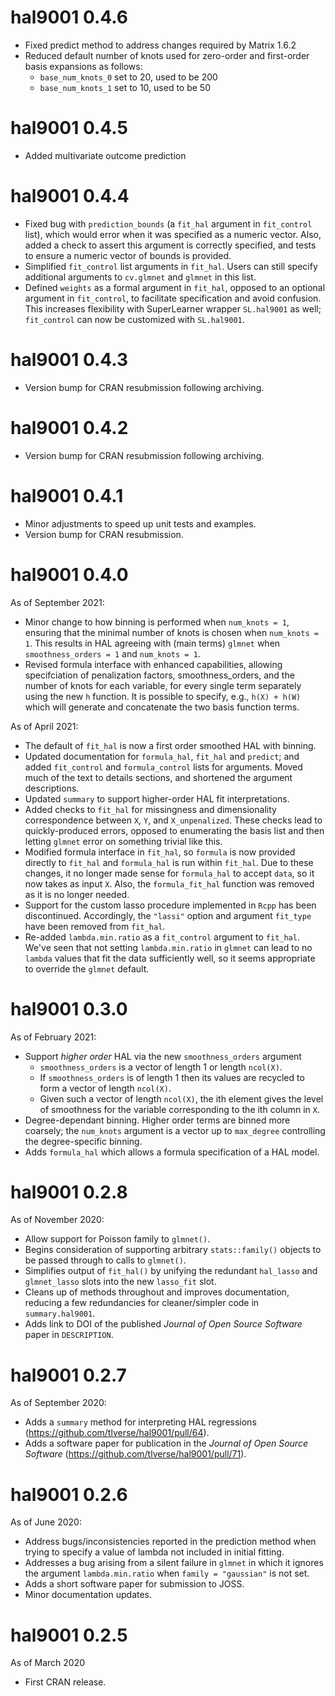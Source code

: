 # hal9001 0.4.6
* Fixed predict method to address changes required by Matrix 1.6.2
* Reduced default number of knots used for zero-order and first-order basis
  expansions as follows:
  * `base_num_knots_0` set to 20, used to be 200
  * `base_num_knots_1` set to 10, used to be 50

# hal9001 0.4.5
* Added multivariate outcome prediction

# hal9001 0.4.4
* Fixed bug with `prediction_bounds` (a `fit_hal` argument in `fit_control`
  list), which would error when it was specified as a numeric vector. Also,
  added a check to assert this argument is correctly specified, and tests
  to ensure a numeric vector of bounds is provided.
* Simplified `fit_control` list arguments in `fit_hal`. Users can still specify
  additional arguments to `cv.glmnet` and `glmnet` in this list.
* Defined `weights` as a formal argument in `fit_hal`, opposed to an optional
  argument in `fit_control`, to facilitate specification and avoid confusion.
  This increases flexibility with SuperLearner wrapper `SL.hal9001` as well;
  `fit_control` can now be customized with `SL.hal9001`.

# hal9001 0.4.3
* Version bump for CRAN resubmission following archiving.

# hal9001 0.4.2
* Version bump for CRAN resubmission following archiving.

# hal9001 0.4.1
* Minor adjustments to speed up unit tests and examples.
* Version bump for CRAN resubmission.

# hal9001 0.4.0

As of September 2021:
* Minor change to how binning is performed when `num_knots = 1`, ensuring that
  the minimal number of knots is chosen when `num_knots = 1`. This results in
  HAL agreeing with (main terms) `glmnet` when `smoothness_orders = 1` and
  `num_knots = 1`.
* Revised formula interface with enhanced capabilities, allowing specifciation
  of penalization factors, smoothness_orders, and the number of knots for each
  variable, for every single term separately using the new `h` function. It is
  possible to specify, e.g., `h(X) + h(W)` which will generate and concatenate
  the two basis function terms.

As of April 2021:
* The default of `fit_hal` is now a first order smoothed HAL with binning.
* Updated documentation for `formula_hal`, `fit_hal` and `predict`; and
  added `fit_control` and `formula_control` lists for arguments. Moved much of
  the text to details sections, and shortened the argument descriptions.
* Updated `summary` to support higher-order HAL fit interpretations.
* Added checks to `fit_hal` for missingness and dimensionality correspondence
  between `X`, `Y`, and `X_unpenalized`. These checks lead to quickly-produced
  errors, opposed to enumerating the basis list and then letting `glmnet` error
  on something trivial like this.
* Modified formula interface in `fit_hal`, so `formula` is now provided
  directly to `fit_hal` and `formula_hal` is run within `fit_hal`. Due to these
  changes, it no longer made sense for `formula_hal` to accept `data`, so it
  now takes as input `X`. Also, the `formula_fit_hal` function was removed as
  it is no longer needed.
* Support for the custom lasso procedure implemented in `Rcpp` has been
  discontinued. Accordingly, the `"lassi"` option and argument `fit_type` have
  been removed from `fit_hal`.
* Re-added `lambda.min.ratio` as a `fit_control` argument to `fit_hal`. We've
  seen that not setting `lambda.min.ratio` in `glmnet` can lead to no `lambda`
  values that fit the data sufficiently well, so it seems appropriate to
  override the `glmnet` default.

# hal9001 0.3.0

As of February 2021:
* Support _higher order_ HAL via the new `smoothness_orders` argument
   * `smoothness_orders` is a vector of length 1 or length `ncol(X)`.
  * If `smoothness_orders` is of length 1 then its values are recycled to form
      a vector of length `ncol(X)`.
  * Given such a vector of length `ncol(X)`, the ith element gives the level of
    smoothness for the variable corresponding to the ith column in `X`.
* Degree-dependant binning. Higher order terms are binned more coarsely; the
  `num_knots` argument is a vector up to `max_degree` controlling the
  degree-specific binning.
* Adds `formula_hal` which allows a formula specification of a HAL model.

# hal9001 0.2.8

As of November 2020:
* Allow support for Poisson family to `glmnet()`.
* Begins consideration of supporting arbitrary `stats::family()` objects to be
  passed through to calls to `glmnet()`.
* Simplifies output of `fit_hal()` by unifying the redundant `hal_lasso` and
  `glmnet_lasso` slots into the new `lasso_fit` slot.
* Cleans up of methods throughout and improves documentation, reducing a few
  redundancies for cleaner/simpler code in `summary.hal9001`.
* Adds link to DOI of the published _Journal of Open Source Software_ paper in
  `DESCRIPTION`.

# hal9001 0.2.7

As of September 2020:
* Adds a `summary` method for interpreting HAL regressions
  (https://github.com/tlverse/hal9001/pull/64).
* Adds a software paper for publication in the _Journal of Open Source
  Software_ (https://github.com/tlverse/hal9001/pull/71).

# hal9001 0.2.6

As of June 2020:
* Address bugs/inconsistencies reported in the prediction method when trying to
  specify a value of lambda not included in initial fitting.
* Addresses a bug arising from a silent failure in `glmnet` in which it ignores
  the argument `lambda.min.ratio` when `family = "gaussian"` is not set.
* Adds a short software paper for submission to JOSS.
* Minor documentation updates.

# hal9001 0.2.5

As of March 2020
* First CRAN release.
